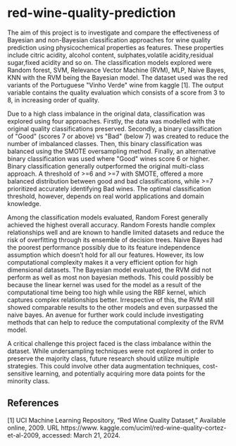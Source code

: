 # red-wine-quality-prediction

The aim of this project is to investigate and compare the effectiveness of Bayesian and non-Bayesian classification approaches for wine quality prediction using physicochemical properties as features. These properties include citric acidity, alcohol content, sulphates,volatile acidity,residual sugar,fixed acidity and so on. The classification models explored were Random forest, SVM, Relevance Vector Machine (RVM), MLP, Naive Bayes, KNN with the RVM being the Bayesian model.
The dataset used was the red variants of the Portuguese "Vinho Verde" wine from kaggle [1]. The output variable contains the quality evaluation which consists of a score from 3 to 8, in increasing order of quality.

Due to a high class imbalance in the original data, classification
was explored using four approaches. Firstly, the data was modelled with the original quality classifications preserved.
Secondly, a binary classification of "Good" (scores 7 or above) vs "Bad" (below 7) was created to reduce the
number of imbalanced classes. Then, this binary classification was balanced using the SMOTE oversampling
method. Finally, an alternative binary classification was used where "Good" wines score 6 or
higher. Binary classification generally outperformed the original multi-class
approach. A threshold of >=6 and >=7 with SMOTE, offered a more balanced distribution between good
and bad classifications, while >=7 prioritized accurately identifying Bad wines. The optimal classification
threshold, however, depends on real world applications and domain knowledge.

Among the classification models evaluated, Random Forest generally achieved the highest overall accuracy.
Random Forests handle complex relationships well and are known to handle limited datasets and reduce
the risk of overfitting through its ensemble of decision trees. Naive Bayes had the poorest performance
possibly due to its feature independence assumption which doesn’t hold for all our features. However, its
low computational complexity makes it a very efficient option for high dimensional datasets. The Bayesian
model evaluated, the RVM did not perform as well as most non bayesian methods. This could possibly be
because the linear kernel was used for the model as a result of the computational time being too high while
using the RBF kernel, which captures complex relationships better. Irrespective of this, the RVM still showed
comparable results to the other models and even surpassed the naive bayes. An avenue for further work could
include investigating methods that can help to reduce the computational complexity of the RVM model.

A critical challenge this project faced is the class imbalance within the dataset. While undersampling
techniques were not explored in order to preserve the majority class, future research should utilize multiple
strategies. This could involve other data augmentation techniques, cost-sensitive learning, and potentially
acquiring more data points for the minority class.

## References
[1] UCI Machine Learning Repository, “Red Wine Quality Dataset,” Available online, 2009. URL https://www.
kaggle.com/uciml/red-wine-quality-cortez-et-al-2009, accessed: March 21, 2024.
